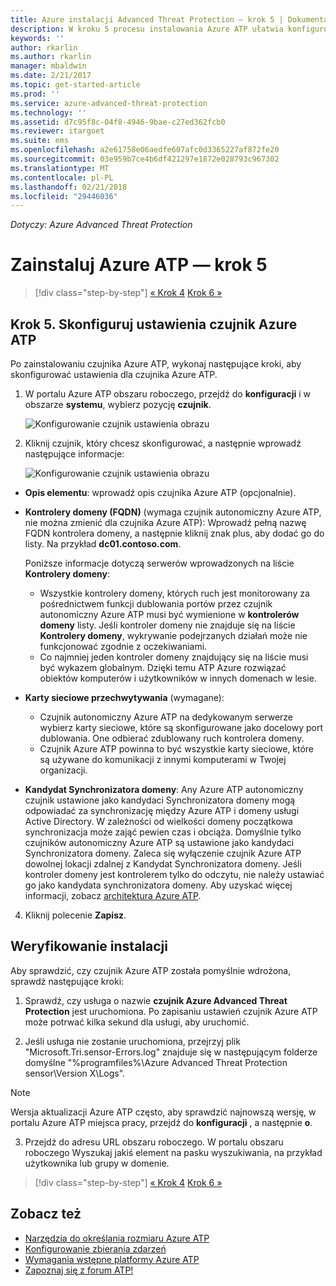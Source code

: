 ```yaml
---
title: Azure instalacji Advanced Threat Protection — krok 5 | Dokumentacja firmy Microsoft
description: W kroku 5 procesu instalowania Azure ATP ułatwia konfigurowanie ustawień z czujnika autonomiczny Azure ATP.
keywords: ''
author: rkarlin
ms.author: rkarlin
manager: mbaldwin
ms.date: 2/21/2017
ms.topic: get-started-article
ms.prod: ''
ms.service: azure-advanced-threat-protection
ms.technology: ''
ms.assetid: d7c95f8c-04f8-4946-9bae-c27ed362fcb0
ms.reviewer: itargoet
ms.suite: ems
ms.openlocfilehash: a2e61758e06aedfe607afc0d3365227af872fe20
ms.sourcegitcommit: 03e959b7ce4b6df421297e1872e028793c967302
ms.translationtype: MT
ms.contentlocale: pl-PL
ms.lasthandoff: 02/21/2018
ms.locfileid: "29446036"
---
```

*Dotyczy: Azure Advanced Threat Protection*



# <a name="install-azure-atp---step-5"></a>Zainstaluj Azure ATP — krok 5

>[!div class="step-by-step"]
[« Krok 4](install-atp-step4.md)
[Krok 6 »](install-atp-step6-vpn.md)


## <a name="step-5-configure-the-azure-atp-sensor-settings"></a>Krok 5. Skonfiguruj ustawienia czujnik Azure ATP
Po zainstalowaniu czujnika Azure ATP, wykonaj następujące kroki, aby skonfigurować ustawienia dla czujnika Azure ATP.

1.  W portalu Azure ATP obszaru roboczego, przejdź do **konfiguracji** i w obszarze **systemu**, wybierz pozycję **czujnik**.
   
     ![Konfigurowanie czujnik ustawienia obrazu](media/atp-sensor-config.png)


2.  Kliknij czujnik, który chcesz skonfigurować, a następnie wprowadź następujące informacje:

    ![Konfigurowanie czujnik ustawienia obrazu](media/atp-sensor-config-2.png)

  - **Opis elementu**: wprowadź opis czujnika Azure ATP (opcjonalnie).
  - **Kontrolery domeny (FQDN)** (wymaga czujnik autonomiczny Azure ATP, nie można zmienić dla czujnika Azure ATP): Wprowadź pełną nazwę FQDN kontrolera domeny, a następnie kliknij znak plus, aby dodać go do listy. Na przykład **dc01.contoso.com**.

      Poniższe informacje dotyczą serwerów wprowadzonych na liście **Kontrolery domeny**:
      - Wszystkie kontrolery domeny, których ruch jest monitorowany za pośrednictwem funkcji dublowania portów przez czujnik autonomiczny Azure ATP musi być wymienione w **kontrolerów domeny** listy. Jeśli kontroler domeny nie znajduje się na liście **Kontrolery domeny**, wykrywanie podejrzanych działań może nie funkcjonować zgodnie z oczekiwaniami.
      - Co najmniej jeden kontroler domeny znajdujący się na liście musi być wykazem globalnym. Dzięki temu ATP Azure rozwiązać obiektów komputerów i użytkowników w innych domenach w lesie.

  - **Karty sieciowe przechwytywania** (wymagane):
     - Czujnik autonomiczny Azure ATP na dedykowanym serwerze wybierz karty sieciowe, które są skonfigurowane jako docelowy port dublowania. One odbierać zdublowany ruch kontrolera domeny.
     - Czujnik Azure ATP powinna to być wszystkie karty sieciowe, które są używane do komunikacji z innymi komputerami w Twojej organizacji.


  - **Kandydat Synchronizatora domeny**: Any Azure ATP autonomiczny czujnik ustawione jako kandydaci Synchronizatora domeny mogą odpowiadać za synchronizację między Azure ATP i domeny usługi Active Directory. W zależności od wielkości domeny początkowa synchronizacja może zająć pewien czas i obciąża. Domyślnie tylko czujników autonomiczny Azure ATP są ustawione jako kandydaci Synchronizatora domeny.
   Zaleca się wyłączenie czujnik Azure ATP dowolnej lokacji zdalnej z Kandydat Synchronizatora domeny.
   Jeśli kontroler domeny jest kontrolerem tylko do odczytu, nie należy ustawiać go jako kandydata synchronizatora domeny. Aby uzyskać więcej informacji, zobacz [architektura Azure ATP](atp-architecture.md#azure-atp-sensor-features).
  
4. Kliknij polecenie **Zapisz**.


## <a name="validate-installations"></a>Weryfikowanie instalacji
Aby sprawdzić, czy czujnik Azure ATP została pomyślnie wdrożona, sprawdź następujące kroki:

1.  Sprawdź, czy usługa o nazwie **czujnik Azure Advanced Threat Protection** jest uruchomiona. Po zapisaniu ustawień czujnik Azure ATP może potrwać kilka sekund dla usługi, aby uruchomić.

2.  Jeśli usługa nie zostanie uruchomiona, przejrzyj plik "Microsoft.Tri.sensor-Errors.log" znajduje się w następującym folderze domyślne "%programfiles%\Azure Advanced Threat Protection sensor\Version X\Logs".
 
 >[!NOTE]
 > Wersja aktualizacji Azure ATP często, aby sprawdzić najnowszą wersję, w portalu Azure ATP miejsca pracy, przejdź do **konfiguracji** , a następnie **o**. 

3.  Przejdź do adresu URL obszaru roboczego. W portalu obszaru roboczego Wyszukaj jakiś element na pasku wyszukiwania, na przykład użytkownika lub grupy w domenie.



>[!div class="step-by-step"]
[« Krok 4](install-atp-step4.md)
[Krok 6 »](install-atp-step6-vpn.md)


## <a name="see-also"></a>Zobacz też

- [Narzędzia do określania rozmiaru Azure ATP](http://aka.ms/aatpsizingtool)
- [Konfigurowanie zbierania zdarzeń](configure-event-collection.md)
- [Wymagania wstępne platformy Azure ATP](atp-prerequisites.md)
- [Zapoznaj się z forum ATP!](https://aka.ms/azureatpcommunity)

